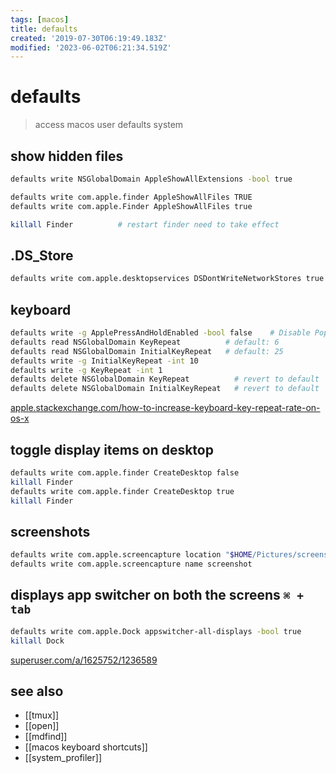 ```yaml
---
tags: [macos]
title: defaults
created: '2019-07-30T06:19:49.183Z'
modified: '2023-06-02T06:21:34.519Z'
---
```


# defaults

> access macos user defaults system

## show hidden files

```sh
defaults write NSGlobalDomain AppleShowAllExtensions -bool true           # display file-extensions

defaults write com.apple.finder AppleShowAllFiles TRUE                    # display dot-files
defaults write com.apple.Finder AppleShowAllFiles true

killall Finder          # restart finder need to take effect
```

## .DS_Store 

```sh
defaults write com.apple.desktopservices DSDontWriteNetworkStores true    # disable .DS_Store creation
```

## keyboard

```sh
defaults write -g ApplePressAndHoldEnabled -bool false    # Disable Popup / Enable Key Repeat
defaults read NSGlobalDomain KeyRepeat          # default: 6
defaults read NSGlobalDomain InitialKeyRepeat   # default: 25
defaults write -g InitialKeyRepeat -int 10 
defaults write -g KeyRepeat -int 1
defaults delete NSGlobalDomain KeyRepeat          # revert to default
defaults delete NSGlobalDomain InitialKeyRepeat   # revert to default
```

[apple.stackexchange.com/how-to-increase-keyboard-key-repeat-rate-on-os-x](https://apple.stackexchange.com/questions/10467/how-to-increase-keyboard-key-repeat-rate-on-os-x/83923#83923)

## toggle display items on desktop

```sh
defaults write com.apple.finder CreateDesktop false
killall Finder
defaults write com.apple.finder CreateDesktop true
killall Finder
```

## screenshots

```sh
defaults write com.apple.screencapture location "$HOME/Pictures/screenshots"      # save to diff location
defaults write com.apple.screencapture name screenshot                            # use diff name prefix
```

## displays app switcher on both the screens `⌘ + tab`

```sh
defaults write com.apple.Dock appswitcher-all-displays -bool true
killall Dock
```

[superuser.com/a/1625752/1236589](https://superuser.com/a/1625752/1236589)

## see also

- [[tmux]]
- [[open]]
- [[mdfind]]
- [[macos keyboard shortcuts]]
- [[system_profiler]]
